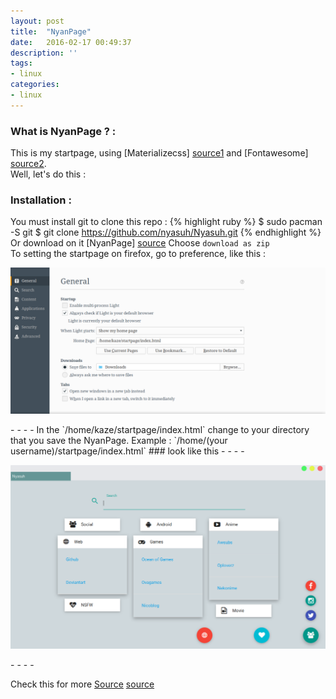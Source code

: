 ```yaml
---
layout: post
title:  "NyanPage"
date:   2016-02-17 00:49:37
description: ''
tags:
- linux
categories: 
- linux
---
```


### What is NyanPage ? :
This is my startpage, using [Materializecss] [source1] and [Fontawesome] [source2].  
Well, let's do this :
### Installation : 
You must install git to clone this repo :
{% highlight ruby %}
$ sudo pacman -S git 
$ git clone https://github.com/nyasuh/Nyasuh.git 
{% endhighlight %}
Or download on it [NyanPage] [source] Choose `download as zip`  
To setting the startpage on firefox, go to preference, like this :
<p align="center"><img itemprop="image"  src="/assets/img/firefox1.png"></p>  
- - - -
In the `/home/kaze/startpage/index.html` change to your directory that you save the NyanPage.   
Example : `/home/(your username)/startpage/index.html`  
### look like this 
- - - -

<p align="center"><img itemprop="image"  src="/assets/img/nyanpage.png"></p>
- - - -

Check this for more [Source] [source]

[source]: https://github.com/nyasuh/Nyasuh
[source1]:      http://materializecss.com/
[source2]:   http://fontawesome.io/